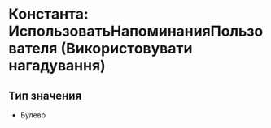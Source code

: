﻿# Константа: ИспользоватьНапоминанияПользователя (Використовувати нагадування)

## Тип значения

- Булево

